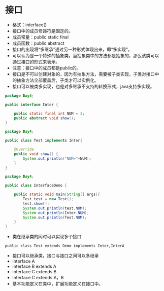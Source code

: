 # 接口
* 格式：interface()
* 接口中的成员修饰符是固定的。
 * 成员常量：public static final
 * 成员函数：public abstract
* 接口的出现将“多继承”通过另一种形式体现出来，即“多实现”。
* 可以认为是一个特殊的抽象类，当抽象类中的方法都是抽象的，那么该类可以通过接口的形式来表示。
* 注意：接口中的成员都是public的。
* 接口是不可以创建对象的，因为有抽象方法，需要被子类实现，子类对接口中的抽象方法全部覆盖后，子类才可以实例化。
* 接口可以被类多实现，也是对多继承不支持的转换形式，java支持多实现。

```java
package Day4;

public interface Inter {

    public static final int NUM = 3;
    public abstract void show();
}
```
```java
package Day4;

public class Test implements Inter{

    @Override
    public void show() {
        System.out.println("NUM="+NUM);
    }
}
```
```java
package Day4;

public class InterfaceDemo {

    public static void main(String[] args){
        Test test = new Test();
        test.show();
        System.out.println(test.NUM);
        System.out.println(Inter.NUM);
        System.out.println(Test.NUM);
    }
}
```
* 类在继承类的同时可以实现多个接口

`public class Test extends Demo implements Inter,InterA`
* 接口可以继承类，接口与接口之间可以多继承
 * interface A
 * interface B extends A
 * interface C extends B
 * interface C extends A，B
* 基本功能定义在类中，扩展功能定义在接口中。
